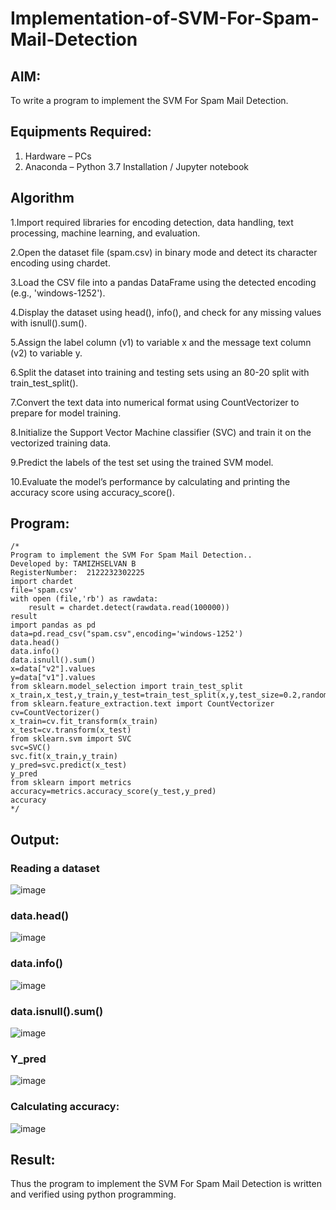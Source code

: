 # Implementation-of-SVM-For-Spam-Mail-Detection

## AIM:
To write a program to implement the SVM For Spam Mail Detection.

## Equipments Required:
1. Hardware – PCs
2. Anaconda – Python 3.7 Installation / Jupyter notebook

## Algorithm
1.Import required libraries for encoding detection, data handling, text processing, machine learning, and evaluation.

2.Open the dataset file (spam.csv) in binary mode and detect its character encoding using chardet.

3.Load the CSV file into a pandas DataFrame using the detected encoding (e.g., 'windows-1252').

4.Display the dataset using head(), info(), and check for any missing values with isnull().sum().

5.Assign the label column (v1) to variable x and the message text column (v2) to variable y.

6.Split the dataset into training and testing sets using an 80-20 split with train_test_split().

7.Convert the text data into numerical format using CountVectorizer to prepare for model training.

8.Initialize the Support Vector Machine classifier (SVC) and train it on the vectorized training data.

9.Predict the labels of the test set using the trained SVM model.

10.Evaluate the model’s performance by calculating and printing the accuracy score using accuracy_score().

## Program:
```
/*
Program to implement the SVM For Spam Mail Detection..
Developed by: TAMIZHSELVAN B
RegisterNumber:  2122232302225
import chardet
file='spam.csv'
with open (file,'rb') as rawdata:
    result = chardet.detect(rawdata.read(100000))
result
import pandas as pd
data=pd.read_csv("spam.csv",encoding='windows-1252')
data.head()
data.info()
data.isnull().sum()
x=data["v2"].values
y=data["v1"].values
from sklearn.model_selection import train_test_split
x_train,x_test,y_train,y_test=train_test_split(x,y,test_size=0.2,random_state=0)
from sklearn.feature_extraction.text import CountVectorizer
cv=CountVectorizer()
x_train=cv.fit_transform(x_train)
x_test=cv.transform(x_test)
from sklearn.svm import SVC
svc=SVC()
svc.fit(x_train,y_train)
y_pred=svc.predict(x_test)
y_pred
from sklearn import metrics
accuracy=metrics.accuracy_score(y_test,y_pred)
accuracy
*/
```

## Output:
### Reading a dataset
![image](https://github.com/user-attachments/assets/92ed5dc9-83d3-46d9-97ee-5c645a392f82)


### data.head()
![image](https://github.com/user-attachments/assets/e470c1b5-a03a-4d84-856e-cfa814735540)


### data.info()
![image](https://github.com/user-attachments/assets/c1055a54-f374-474b-b417-95892445a39f)


### data.isnull().sum()
![image](https://github.com/user-attachments/assets/f8026648-2ff9-46b1-b02a-61194191e7e7)

### Y_pred 

![image](https://github.com/user-attachments/assets/9c23dd20-59f9-4245-ba42-9bf6b99dd01c)



### Calculating accuracy:
![image](https://github.com/user-attachments/assets/eb649cb4-702a-4d6e-ac08-356e2c22cfd5)


## Result:
Thus the program to implement the SVM For Spam Mail Detection is written and verified using python programming.

